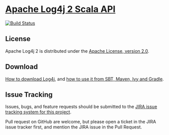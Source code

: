 # [Apache Log4j 2 Scala API](http://logging.apache.org/log4j/2.x/)

[![Build Status](https://builds.apache.org/buildStatus/icon?job=Log4jScala)](https://builds.apache.org/job/Log4jScala)

## License

Apache Log4j 2 is distributed under the [Apache License, version 2.0](https://www.apache.org/licenses/LICENSE-2.0.html).

## Download

[How to download Log4j](https://logging.apache.org/log4j/2.x/download.html),
and [how to use it from SBT, Maven, Ivy and Gradle](https://logging.apache.org/log4j/2.x/maven-artifacts.html).

## Issue Tracking

Issues, bugs, and feature requests should be submitted to the 
[JIRA issue tracking system for this project](https://issues.apache.org/jira/browse/LOG4J2).

Pull request on GitHub are welcome, but please open a ticket in the JIRA issue tracker first, and mention the 
JIRA issue in the Pull Request.
